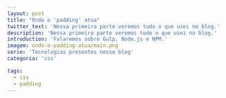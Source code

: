 ```yaml
---
layout: post
title: "Onde o 'padding' atua"
twitter_text: 'Nessa primeira parte veremos tudo o que usei no blog.'
description: 'Nessa primeira parte veremos tudo o que usei no blog.'
introduction: 'Falaremos sobre Gulp, Node.js e NPM.'
imagem: onde-o-padding-atua/main.png
serie: 'Tecnologias presentes nesse blog'
categoria: 'css'

tags:
  - css
  - padding
---
```


